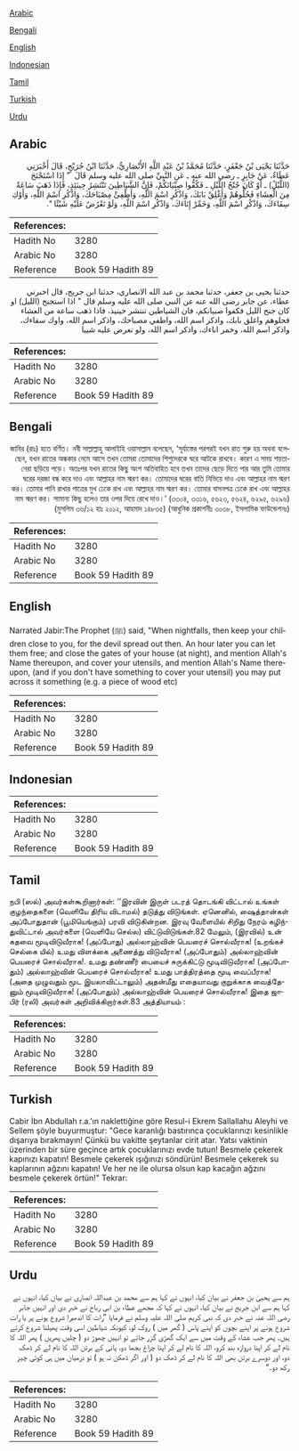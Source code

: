 [Arabic](#arabic)

[Bengali](#bengali)

[English](#english)

[Indonesian](#indonesian)

[Tamil](#tamil)

[Turkish](#turkish)

[Urdu](#urdu)

## Arabic


<div dir="rtl" lang="ar" style={{fontSize:'larger',backgroundColor:'#f8f9fa',padding:20}}>
حَدَّثَنَا يَحْيَى بْنُ جَعْفَرٍ، حَدَّثَنَا مُحَمَّدُ بْنُ عَبْدِ اللَّهِ الأَنْصَارِيُّ، حَدَّثَنَا ابْنُ جُرَيْجٍ، قَالَ أَخْبَرَنِي عَطَاءٌ، عَنْ جَابِرٍ ـ رضى الله عنه ـ عَنِ النَّبِيِّ صلى الله عليه وسلم قَالَ ‏ "‏ إِذَا اسْتَجْنَحَ ‏(‏اللَّيْلُ‏)‏ ـ أَوْ كَانَ جُنْحُ اللَّيْلِ ـ فَكُفُّوا صِبْيَانَكُمْ، فَإِنَّ الشَّيَاطِينَ تَنْتَشِرُ حِينَئِذٍ، فَإِذَا ذَهَبَ سَاعَةٌ مِنَ الْعِشَاءِ فَحُلُّوهُمْ وَأَغْلِقْ بَابَكَ، وَاذْكُرِ اسْمَ اللَّهِ، وَأَطْفِئْ مِصْبَاحَكَ، وَاذْكُرِ اسْمَ اللَّهِ، وَأَوْكِ سِقَاءَكَ، وَاذْكُرِ اسْمَ اللَّهِ، وَخَمِّرْ إِنَاءَكَ، وَاذْكُرِ اسْمَ اللَّهِ، وَلَوْ تَعْرُضُ عَلَيْهِ شَيْئًا ‏"‏‏.‏
</div>
<div style={{backgroundColor:'#f8f9fa',padding:20, marginBottom: 10}}><table> <thead> <tr> <th>References:</th> <th></th> </tr> </thead> <tbody><tr><td>Hadith No</td><td>3280</td></tr><tr><td>Arabic No</td><td>3280</td></tr><tr><td>Reference</td><td>Book 59 Hadith 89</td></tr></tbody></table></div>


<div dir="rtl" lang="ar" style={{fontSize:'larger',backgroundColor:'#f8f9fa',padding:20}}>
حدثنا يحيى بن جعفر، حدثنا محمد بن عبد الله الانصاري، حدثنا ابن جريج، قال اخبرني عطاء، عن جابر رضى الله عنه عن النبي صلى الله عليه وسلم قال " اذا استجنح (الليل) او كان جنح الليل فكفوا صبيانكم، فان الشياطين تنتشر حينيذ، فاذا ذهب ساعة من العشاء فحلوهم واغلق بابك، واذكر اسم الله، واطفي مصباحك، واذكر اسم الله، واوك سقاءك، واذكر اسم الله، وخمر اناءك، واذكر اسم الله، ولو تعرض عليه شييا
</div>
<div style={{backgroundColor:'#f8f9fa',padding:20, marginBottom: 10}}><table> <thead> <tr> <th>References:</th> <th></th> </tr> </thead> <tbody><tr><td>Hadith No</td><td>3280</td></tr><tr><td>Arabic No</td><td>3280</td></tr><tr><td>Reference</td><td>Book 59 Hadith 89</td></tr></tbody></table></div>

## Bengali


<div dir="rtl" lang="bn" style={{fontSize:'larger',backgroundColor:'#f8f9fa',padding:20}}>
জাবির (রাঃ) হতে বর্ণিত। নবী সাল্লাল্লাহু আলাইহি ওয়াসাল্লাম বলেছেন, ‘সূর্যাস্তের পরপরই যখন রাত শুরু হয় অথবা বলেছেন, যখন রাতের অন্ধকার নেমে আসে তখন তোমরা তোমাদের শিশুদেরকে ঘরে আটকে রাখবে। কারণ এ সময় শয়তানেরা ছড়িয়ে পড়ে। অতঃপর যখন রাতের কিছু অংশ অতিবাহিত হবে তখন তাদের ছেড়ে দিতে পার আর তুমি তোমার ঘরের দরজা বন্ধ করে দাও এবং আল্লাহর নাম স্মরণ কর। তোমাদের ঘরের বাতি নিভিয়ে দাও এবং আল্লাহর নাম স্মরণ কর। তোমার পানি রাখার পাত্রের মুখ ঢেকে রাখ এবং আল্লাহর নাম স্মরণ কর। তোমার বাসনপত্র ঢেকে রাখ এবং আল্লাহর নাম স্মরণ কর। সামান্য কিছু হলেও তার ওপর দিয়ে রেখে দাও।’ (৩৩০৪, ৩৩১৬, ৫৬২৩, ৫৬২৪, ৬২৯৫, ৬২৯৬) (মুসলিম ৩৬/১২ হাঃ ২০১২, আহমাদ ১৪৮৩৫) (আধুনিক প্রকাশনীঃ ৩০৩৮, ইসলামিক ফাউন্ডেশনঃ)
</div>
<div style={{backgroundColor:'#f8f9fa',padding:20, marginBottom: 10}}><table> <thead> <tr> <th>References:</th> <th></th> </tr> </thead> <tbody><tr><td>Hadith No</td><td>3280</td></tr><tr><td>Arabic No</td><td>3280</td></tr><tr><td>Reference</td><td>Book 59 Hadith 89</td></tr></tbody></table></div>

## English


<div dir="ltr" lang="en" style={{fontSize:'larger',backgroundColor:'#f8f9fa',padding:20}}>
Narrated Jabir:The Prophet (ﷺ) said, "When nightfalls, then keep your children close to you, for the devil spread out then. An hour later you can let them free; and close the gates of your house (at night), and mention Allah's Name thereupon, and cover your utensils, and mention Allah's Name thereupon, (and if you don't have something to cover your utensil) you may put across it something (e.g. a piece of wood etc)
</div>
<div style={{backgroundColor:'#f8f9fa',padding:20, marginBottom: 10}}><table> <thead> <tr> <th>References:</th> <th></th> </tr> </thead> <tbody><tr><td>Hadith No</td><td>3280</td></tr><tr><td>Arabic No</td><td>3280</td></tr><tr><td>Reference</td><td>Book 59 Hadith 89</td></tr></tbody></table></div>

## Indonesian


<div dir="ltr" lang="id" style={{fontSize:'larger',backgroundColor:'#f8f9fa',padding:20}}>

</div>
<div style={{backgroundColor:'#f8f9fa',padding:20, marginBottom: 10}}><table> <thead> <tr> <th>References:</th> <th></th> </tr> </thead> <tbody><tr><td>Hadith No</td><td>3280</td></tr><tr><td>Arabic No</td><td>3280</td></tr><tr><td>Reference</td><td>Book 59 Hadith 89</td></tr></tbody></table></div>

## Tamil


<div dir="ltr" lang="ta" style={{fontSize:'larger',backgroundColor:'#f8f9fa',padding:20}}>
நபி (ஸல்) அவர்கள்கூறினார்கள்: ‘‘இரவின் இருள் படரத் தொடங்கி விட்டால் உங்கள் குழந்தைகளை (வெளியே திரிய விடாமல்) தடுத்து விடுங்கள். ஏனெனில், ஷைத்தான்கள் அப்போதுதான் (பூமியெங்கும்) பரவி விடுகின்றன. இரவு வேளையில் சிறிது நேரம் கழிந்துவிட்டால் அவர்களை (வெளியே செல்ல) விட்டுவிடுங்கள்.82 மேலும், (இரவில்) உன் கதவை மூடிவிடுவீராக! (அப்போது) அல்லாஹ்வின் பெயரைச் சொல்வீராக! (உறங்கச் செல்கை யில்) உமது விளக்கை அணைத்து விடுவீராக! (அப்போதும்) அல்லாஹ்வின் பெயரைச் சொல்வீராக!. உமது தண்ணீர் பையைச் சுருக்கிட்டு மூடிவிடுவீராக! (அப்போதும்) அல்லாஹ்வின் பெயரைச் சொல்வீராக! உமது பாத்திரத்தை மூடி வைப்பீராக! (அதை முழுவதும் மூட இயலாவிட்டாலும்) அதன்மீது எதையாவது குறுக்காக வைத்தேனும் மூடிவிடுவீராக! (அப்போதும்) அல்லாஹ்வின் பெயரைச் சொல்வீராக! இதை ஜாபிர் (ரலி) அவர்கள் அறிவிக்கிறார்கள்.83 அத்தியாயம் :
</div>
<div style={{backgroundColor:'#f8f9fa',padding:20, marginBottom: 10}}><table> <thead> <tr> <th>References:</th> <th></th> </tr> </thead> <tbody><tr><td>Hadith No</td><td>3280</td></tr><tr><td>Arabic No</td><td>3280</td></tr><tr><td>Reference</td><td>Book 59 Hadith 89</td></tr></tbody></table></div>

## Turkish


<div dir="ltr" lang="tr" style={{fontSize:'larger',backgroundColor:'#f8f9fa',padding:20}}>
Cabir İbn Abdullah r.a.'ın naklettiğine göre Resul-i Ekrem Sallallahu Aleyhi ve Sellem şöyle buyurmuştur: "Gece karanlığı bastırınca çocuklarınızı kesinlikle dışarıya bırakmayın! Çünkü bu vakitte şeytanlar cirit atar. Yatsı vaktinin üzerinden bir süre geçince artık çocuklarınızı evde tutun! Besmele çekerek kapınızı kapatın! Besmele çekerek ışığınızı söndürün! Besmele çekerek su kaplarının ağzını kapatın! Ve her ne ile olursa olsun kap kacağın ağzını besmele çekerek örtün!" Tekrar:
</div>
<div style={{backgroundColor:'#f8f9fa',padding:20, marginBottom: 10}}><table> <thead> <tr> <th>References:</th> <th></th> </tr> </thead> <tbody><tr><td>Hadith No</td><td>3280</td></tr><tr><td>Arabic No</td><td>3280</td></tr><tr><td>Reference</td><td>Book 59 Hadith 89</td></tr></tbody></table></div>

## Urdu


<div dir="rtl" lang="ur" style={{fontSize:'larger',backgroundColor:'#f8f9fa',padding:20}}>
ہم سے یحییٰ بن جعفر نے بیان کیا، انہوں نے کہا ہم سے محمد بن عبداللہ انصاری نے بیان کیا، انہوں نے کہا ہم سے ابن جریج نے بیان کیا، انہوں نے کہا کہ مجھے عطاء بن ابی رباح نے خبر دی اور انہیں جابر رضی اللہ عنہ نے خبر دی کہ نبی کریم صلی اللہ علیہ وسلم نے فرمایا ”رات کا اندھیرا شروع ہونے پر یا رات شروع ہونے پر اپنے بچوں کو اپنے پاس ( گھر میں ) روک لو، کیونکہ شیاطین اسی وقت پھیلنا شروع کرتے ہیں۔ پھر جب عشاء کے وقت میں سے ایک گھڑی گزر جائے تو انہیں چھوڑ دو ( چلیں پھریں ) پھر اللہ کا نام لے کر اپنا دروازہ بند کرو، اللہ کا نام لے کر اپنا چراغ بجھا دو، پانی کے برتن اللہ کا نام لے کر ڈھک دو، اور دوسرے برتن بھی اللہ کا نام لے کر ڈھک دو ( اور اگر ڈھکن نہ ہو ) تو درمیان میں ہی کوئی چیز رکھ دو۔“
</div>
<div style={{backgroundColor:'#f8f9fa',padding:20, marginBottom: 10}}><table> <thead> <tr> <th>References:</th> <th></th> </tr> </thead> <tbody><tr><td>Hadith No</td><td>3280</td></tr><tr><td>Arabic No</td><td>3280</td></tr><tr><td>Reference</td><td>Book 59 Hadith 89</td></tr></tbody></table></div>